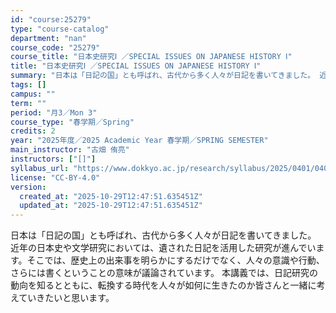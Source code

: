 ```yaml
---
id: "course:25279"
type: "course-catalog"
department: "nan"
course_code: "25279"
course_title: "日本史研究Ⅰ ／SPECIAL ISSUES ON JAPANESE HISTORY Ⅰ"
title: "日本史研究Ⅰ ／SPECIAL ISSUES ON JAPANESE HISTORY Ⅰ"
summary: "日本は「日記の国」とも呼ばれ、古代から多く人々が日記を書いてきました。 近年の日本史や文学研究においては、遺された日記を活用した研究が進んでいます。そこでは、歴史上の出来事を明らかにするだけでなく、人々の意識や行動、さらには書くということの…"
tags: []
campus: ""
term: ""
period: "月3／Mon 3"
course_type: "春学期／Spring"
credits: 2
year: "2025年度／2025 Academic Year 春学期／SPRING SEMESTER"
main_instructor: "古畑 侑亮"
instructors: ["[]"]
syllabus_url: "https://www.dokkyo.ac.jp/research/syllabus/2025/0401/0401_25279_ja_JP.html"
license: "CC-BY-4.0"
version:
  created_at: "2025-10-29T12:47:51.635451Z"
  updated_at: "2025-10-29T12:47:51.635451Z"
---
```

日本は「日記の国」とも呼ばれ、古代から多く人々が日記を書いてきました。 近年の日本史や文学研究においては、遺された日記を活用した研究が進んでいます。そこでは、歴史上の出来事を明らかにするだけでなく、人々の意識や行動、さらには書くということの意味が議論されています。 本講義では、日記研究の動向を知るとともに、転換する時代を人々が如何に生きたのか皆さんと一緒に考えていきたいと思います。
